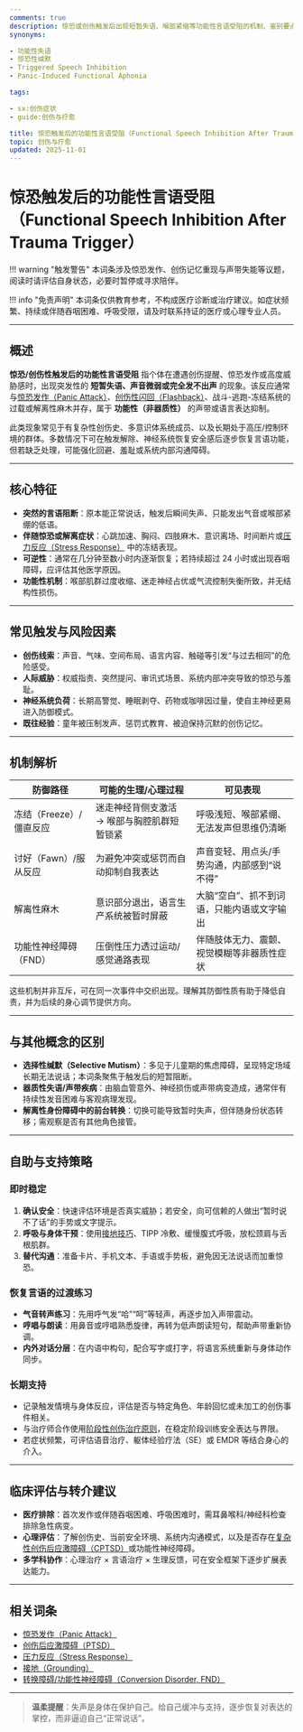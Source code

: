 ```yaml
---
comments: true
description: 惊恐或创伤触发后出现短暂失语、喉部紧缩等功能性言语受阻的机制、鉴别要点与自助应对策略，帮助识别风险并与专业支持协作。
synonyms:

- 功能性失语
- 惊恐性缄默
- Triggered Speech Inhibition
- Panic-Induced Functional Aphonia

tags:

- sx:创伤症状
- guide:创伤与疗愈

title: 惊恐触发后的功能性言语受阻（Functional Speech Inhibition After Trauma Trigger）
topic: 创伤与疗愈
updated: 2025-11-01
---
```


# 惊恐触发后的功能性言语受阻（Functional Speech Inhibition After Trauma Trigger）

!!! warning "触发警告"
    本词条涉及惊恐发作、创伤记忆重现与声带失能等议题，阅读时请评估自身状态，必要时暂停或寻求陪伴。

!!! info "免责声明"
    本词条仅供教育参考，不构成医疗诊断或治疗建议。如症状频繁、持续或伴随吞咽困难、呼吸受限，请及时联系持证的医疗或心理专业人员。

---

## 概述

**惊恐/创伤性触发后的功能性言语受阻** 指个体在遭遇创伤提醒、惊恐发作或高度威胁感时，出现突发性的 **短暂失语、声音微弱或完全发不出声** 的现象。该反应通常与[惊恐发作（Panic Attack）](Panic-Attack.md)、[创伤性闪回（Flashback）](Flashback.md)、战斗-逃跑-冻结系统的过载或解离性麻木并存，属于 **功能性（非器质性）** 的声带或语言表达抑制。

此类现象常见于有复杂性创伤史、多意识体系统成员、以及长期处于高压/控制环境的群体。多数情况下可在触发解除、神经系统恢复安全感后逐步恢复言语功能，但若缺乏处理，可能强化回避、羞耻或系统内部沟通障碍。

---

## 核心特征

- **突然的言语阻断**：原本能正常说话，触发后瞬间失声、只能发出气音或喉部紧绷的低语。
- **伴随惊恐或解离症状**：心跳加速、胸闷、四肢麻木、意识离场、时间断片或[压力反应（Stress Response）](Stress-Response.md) 中的冻结表现。
- **可逆性**：通常在几分钟至数小时内逐渐恢复；若持续超过 24 小时或出现吞咽障碍，应评估其他医学原因。
- **功能性机制**：喉部肌群过度收缩、迷走神经占优或气流控制失衡所致，并无结构性损伤。

---

## 常见触发与风险因素

- **创伤线索**：声音、气味、空间布局、语言内容、触碰等引发“与过去相同”的危险感受。
- **人际威胁**：权威指责、突然提问、审讯式场景、系统内部冲突导致的惊恐与羞耻。
- **神经系统负荷**：长期高警觉、睡眠剥夺、药物或咖啡因过量，使自主神经更易进入防御模式。
- **既往经验**：童年被压制发声、惩罚式教育、被迫保持沉默的创伤记忆。

---

## 机制解析

| 防御路径 | 可能的生理/心理过程 | 可见表现 |
| --- | --- | --- |
| 冻结（Freeze）/僵直反应 | 迷走神经背侧支激活 → 喉部与胸腔肌群短暂锁紧 | 呼吸浅短、喉部紧绷、无法发声但思维仍清晰 |
| 讨好（Fawn）/服从反应 | 为避免冲突或惩罚而自动抑制自我表达 | 声音变轻、用点头/手势沟通，内部感到“说不得” |
| 解离性麻木 | 意识部分退出，语言生产系统被暂时屏蔽 | 大脑“空白”、抓不到词语，只能内语或文字输出 |
| 功能性神经障碍（FND） | 压倒性压力透过运动/感觉通路表现 | 伴随肢体无力、震颤、视觉模糊等非器质性症状 |

这些机制并非互斥，可在同一次事件中交织出现。理解其防御性质有助于降低自责，并为后续的身心调节提供方向。

---

## 与其他概念的区别

- **选择性缄默（Selective Mutism）**：多见于儿童期的焦虑障碍，呈现特定场域长期无法说话；本词条聚焦于触发后的短暂阻断。
- **器质性失语/声带疾病**：由脑血管意外、神经损伤或声带病变造成，通常伴有持续性发音困难与客观病理发现。
- **解离性身份障碍中的前台转换**：切换可能导致暂时失声，但伴随身份状态转移；需观察是否有其他角色接管。

---

## 自助与支持策略

### 即时稳定

1. **确认安全**：快速评估环境是否真实威胁；若安全，向可信赖的人做出“暂时说不了话”的手势或文字提示。
2. **呼吸与身体干预**：使用[接地技巧](Grounding.md)、TIPP 冷敷、缓慢腹式呼吸，放松颈肩与舌根肌群。
3. **替代沟通**：准备卡片、手机文本、手语或手势板，避免因无法说话而加重惊恐。

### 恢复言语的过渡练习

- **气音转声练习**：先用呼气发“哈”“呵”等轻声，再逐步加入声带震动。
- **哼唱与朗读**：用鼻音或哼唱熟悉旋律，再转为低声朗读短句，帮助声带重新协调。
- **内外对话分层**：在内语中构句，配合写字或打字，将语言系统重新与身体动作同步。

### 长期支持

- 记录触发情境与身体反应，评估是否与特定角色、年龄回忆或未加工的创伤事件相关。
- 与治疗师合作使用[阶段性创伤治疗原则](Phase-Oriented-Treatment-Principles.md)，在稳定阶段训练安全表达与界限。
- 若症状频繁，可评估语音治疗、躯体经验疗法（SE）或 EMDR 等结合身心的介入。

---

## 临床评估与转介建议

- **医疗排除**：首次发作或伴随吞咽困难、呼吸困难时，需耳鼻喉科/神经科检查排除急性病变。
- **心理评估**：了解创伤史、当前安全环境、系统内沟通模式，以及是否存在[复杂性创伤后应激障碍（CPTSD）](CPTSD.md)或功能性神经障碍。
- **多学科协作**：心理治疗 × 言语治疗 × 生理反馈，可在安全框架下逐步扩展表达能力。

---

## 相关词条

- [惊恐发作（Panic Attack）](Panic-Attack.md)
- [创伤后应激障碍（PTSD）](PTSD.md)
- [压力反应（Stress Response）](Stress-Response.md)
- [接地（Grounding）](Grounding.md)
- [转换障碍/功能性神经障碍（Conversion Disorder, FND）](Conversion-Disorder-FND.md)

---

> **温柔提醒**：失声是身体在保护自己。给自己缓冲与支持，逐步恢复对表达的掌控，而非逼迫自己“正常说话”。
